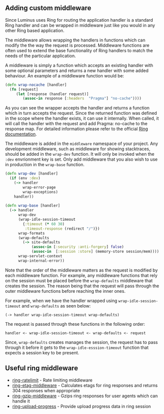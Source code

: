 ## Adding custom middleware

Since Luminus uses Ring for routing the application handler
is a standard Ring handler and can be wrapped in middleware
just like you would in any other Ring based application.

The middleware allows wrapping the handlers in functions which can modify the the way the request is processed. 
Middleware functions are often used to extend the base functionality of Ring handlers to match the needs of 
the particular application.

A middleware is simply a function which accepts an existing handler with some optional parameters and returns a new handler with some added behaviour. An example of a middleware function would be:

```clojure
(defn wrap-nocache [handler]
  (fn [request]
     (let [response (handler request)]
        (assoc-in response [:headers  "Pragma"] "no-cache"))))
```

As you can see the wrapper accepts the handler and returns a function which in turn accepts the request. Since the returned function was defined in the scope where the handler exists, it can use it internally. When called, it will call the handler with the request and add Pragma: no-cache to the response map. For detailed information please refer to the official [Ring documentation](https://github.com/ring-clojure/ring/wiki).


The middleware is added in the `middleware` namespace of your project. Any development middleware, such as middleware for showing stacktraces, should be added in the `wrap-dev` function. It will only be invoked when the `:dev` envrionment key is set. Only add middleware that you also wish to use in production in the `wrap-base` function.

```clojure
(defn wrap-dev [handler]
  (if (env :dev)
    (-> handler
        wrap-error-page
        wrap-exceptions)
    handler))
    
(defn wrap-base [handler]
  (-> handler
      wrap-dev
      (wrap-idle-session-timeout
        {:timeout (* 60 30)
         :timeout-response (redirect "/")})
      wrap-formats
      (wrap-defaults
        (-> site-defaults
            (assoc-in [:security :anti-forgery] false)
            (assoc-in  [:session :store] (memory-store session/mem))))
      wrap-servlet-context
      wrap-internal-error))
```    

Note that the order of the middleware matters as the request is modified by each middleware function. For example, any middleware functions that rely on the session must be placed before the `wrap-defaults` middleware that creates the session. The reason being that the request will pass through the outer middleware functions before reaching the inner ones.

For example, when we have the handler wrapped using `wrap-idle-session-timeout` and `wrap-defaults` as seen below:

```
(-> handler wrap-idle-session-timeout wrap-defaults)
```

The request is passed through these functions in the following order:

```
handler <- wrap-idle-session-timeout <- wrap-defaults <- request
```

Since, `wrap-defaults` creates manages the session, the request has to pass through it before it gets to
the `wrap-idle-esssion-timeout` function that expects a session key to be present.

## Useful ring middleware

* [ring-ratelimit](https://github.com/myfreeweb/ring-ratelimit) - Rate limiting middleware
* [ring-etag-middleware](https://github.com/mikejs/ring-etag-middleware) - Calculates etags for ring responses and returns 304 responses when appropriate
* [ring-gzip-middleware](https://github.com/mikejs/ring-gzip-middleware) - Gzips ring responses for user agents which can handle it
* [ring-upload-progress](https://github.com/joodie/ring-upload-progress) - Provide upload progress data in ring session

